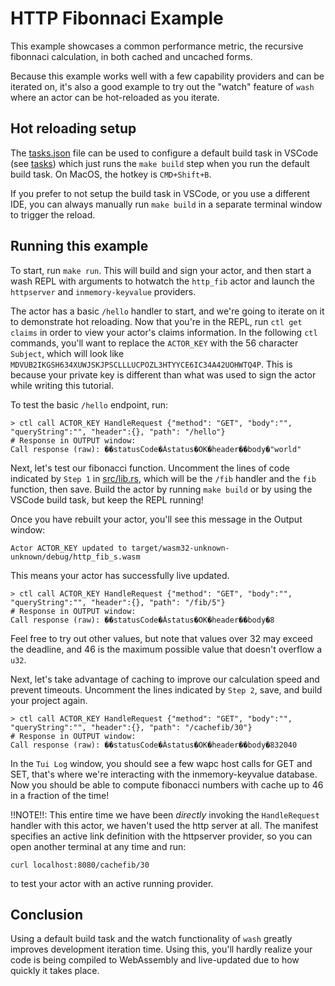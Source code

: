 # HTTP Fibonnaci Example

This example showcases a common performance metric, the recursive fibonnaci calculation, in both cached and uncached forms.

Because this example works well with a few capability providers and can be iterated on, it's also a good example to try out the "watch" feature of `wash` where an actor can be hot-reloaded as you iterate.

## Hot reloading setup
The [tasks.json](./.vscode/tasks.json) file can be used to configure a default build task in VSCode (see [tasks](https://code.visualstudio.com/docs/editor/tasks)) which just runs the `make build` step when you run the default build task. On MacOS, the hotkey is `CMD+Shift+B`.

If you prefer to not setup the build task in VSCode, or you use a different IDE, you can always manually run `make build` in a separate terminal window to trigger the reload.

## Running this example
To start, run `make run`. This will build and sign your actor, and then start a wash REPL with arguments to hotwatch the `http_fib` actor and launch the `httpserver` and `inmemory-keyvalue` providers.

The actor has a basic `/hello` handler to start, and we're going to iterate on it to demonstrate hot reloading. Now that you're in the REPL, run `ctl get claims` in order to view your actor's claims information. In the following `ctl` commands, you'll want to replace the `ACTOR_KEY` with the 56 character `Subject`, which will look like `MDVUB2IKGSH634XUWJSKJPSCLLLUCPOZL3HTYYCE6IC34A42UOHWTQ4P`. This is because your private key is different than what was used to sign the actor while writing this tutorial.

To test the basic `/hello` endpoint, run:
```shell
> ctl call ACTOR_KEY HandleRequest {"method": "GET", "body":"", "queryString":"", "header":{}, "path": "/hello"}
# Response in OUTPUT window:
Call response (raw): ��statusCode�Ȧstatus�OK�header��body�"world"
```

Next, let's test our fibonacci function. Uncomment the lines of code indicated by `Step 1` in [src/lib.rs](./src/lib.rs), which will be the `/fib` handler and the `fib` function, then save. Build the actor by running `make build` or by using the VSCode build task, but keep the REPL running!

Once you have rebuilt your actor, you'll see this message in the Output window:
```
Actor ACTOR_KEY updated to target/wasm32-unknown-unknown/debug/http_fib_s.wasm
```
This means your actor has successfully live updated.

```shell
> ctl call ACTOR_KEY HandleRequest {"method": "GET", "body":"", "queryString":"", "header":{}, "path": "/fib/5"}
# Response in OUTPUT window:
Call response (raw): ��statusCode�Ȧstatus�OK�header��body�8
```

Feel free to try out other values, but note that values over 32 may exceed the deadline, and 46 is the maximum possible value that doesn't overflow a `u32`.

Next, let's take advantage of caching to improve our calculation speed and prevent timeouts. Uncomment the lines indicated by `Step 2`, save, and build your project again.

```shell
> ctl call ACTOR_KEY HandleRequest {"method": "GET", "body":"", "queryString":"", "header":{}, "path": "/cachefib/30"}
# Response in OUTPUT window:
Call response (raw): ��statusCode�Ȧstatus�OK�header��body�832040
```

In the `Tui Log` window, you should see a few wapc host calls for GET and SET, that's where we're interacting with the inmemory-keyvalue database. Now you should be able to compute fibonacci numbers with cache up to 46 in a fraction of the time!

!!NOTE!!: This entire time we have been _directly_ invoking the `HandleRequest` handler with this actor, we haven't used the http server at all. The manifest specifies an active link definition with the httpserver provider, so you can open another terminal at any time and run:
```shell
curl localhost:8080/cachefib/30
```
to test your actor with an active running provider.

## Conclusion
Using a default build task and the watch functionality of `wash` greatly improves development iteration time. Using this, you'll hardly realize your code is being compiled to WebAssembly and live-updated due to how quickly it takes place.